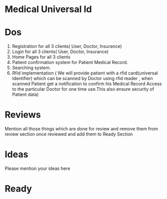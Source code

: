 # Medical Universal Id

 # Dos

1. Registration for all 3 clients( User, Doctor, Insurance)
2. Login for all 3 clients( User, Doctor, Insurance)
3. Home Pages for all 3 clients
4. Patient confirmation system for Patient Medical Record.
5. Searching system.
6. Rfid implementation ( We will provide patient with a rfid card(universal Identifier) which can be scanned by Doctor using rfid reader , when scanned Patient get a notification to confirm his Medical Record Access to the particular Doctor for one time use.This also ensure security of Patient data)

 # Reviews
  Mention all those things which are done for review and remove them from review section once reviewed and add them to Ready Section
 
 
 # Ideas
  Please mention your ideas here
 
 # Ready
